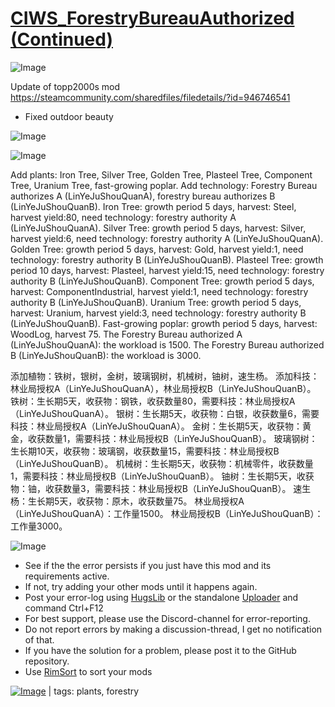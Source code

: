 # [CIWS_ForestryBureauAuthorized (Continued)](https://steamcommunity.com/sharedfiles/filedetails/?id=2610390936)

![Image](https://i.imgur.com/buuPQel.png)

Update of topp2000s mod
https://steamcommunity.com/sharedfiles/filedetails/?id=946746541

- Fixed outdoor beauty

![Image](https://i.imgur.com/pufA0kM.png)
	
![Image](https://i.imgur.com/Z4GOv8H.png)

Add plants: Iron Tree, Silver Tree, Golden Tree, Plasteel Tree, Component Tree, Uranium Tree, fast-growing poplar.
Add technology: Forestry Bureau authorizes A (LinYeJuShouQuanA), forestry bureau authorizes B (LinYeJuShouQuanB).
Iron Tree: growth period 5 days, harvest: Steel, harvest yield:80, need technology: forestry authority A (LinYeJuShouQuanA).
Silver Tree: growth period 5 days, harvest: Silver, harvest yield:6, need technology: forestry authority A (LinYeJuShouQuanA).
Golden Tree: growth period 5 days, harvest: Gold, harvest yield:1, need technology: forestry authority B (LinYeJuShouQuanB).
Plasteel Tree: growth period 10 days, harvest: Plasteel, harvest yield:15, need technology: forestry authority B (LinYeJuShouQuanB).
Component Tree: growth period 5 days, harvest: ComponentIndustrial, harvest yield:1, need technology: forestry authority B (LinYeJuShouQuanB).
Uranium Tree: growth period 5 days, harvest: Uranium, harvest yield:3, need technology: forestry authority B (LinYeJuShouQuanB).
Fast-growing poplar: growth period 5 days, harvest: WoodLog, harvest 75.
The Forestry Bureau authorized A (LinYeJuShouQuanA): the workload is 1500.
The Forestry Bureau authorized B (LinYeJuShouQuanB): the workload is 3000.

添加植物：铁树，银树，金树，玻璃钢树，机械树，铀树，速生杨。
添加科技：林业局授权A（LinYeJuShouQuanA），林业局授权B（LinYeJuShouQuanB）。
铁树：生长期5天，收获物：钢铁，收获数量80，需要科技：林业局授权A（LinYeJuShouQuanA）。
银树：生长期5天，收获物：白银，收获数量6，需要科技：林业局授权A（LinYeJuShouQuanA）。
金树：生长期5天，收获物：黄金，收获数量1，需要科技：林业局授权B（LinYeJuShouQuanB）。
玻璃钢树：生长期10天，收获物：玻璃钢，收获数量15，需要科技：林业局授权B（LinYeJuShouQuanB）。
机械树：生长期5天，收获物：机械零件，收获数量1，需要科技：林业局授权B（LinYeJuShouQuanB）。
铀树：生长期5天，收获物：铀，收获数量3，需要科技：林业局授权B（LinYeJuShouQuanB）。
速生杨：生长期5天，收获物：原木，收获数量75。
林业局授权A（LinYeJuShouQuanA）：工作量1500。
林业局授权B（LinYeJuShouQuanB）：工作量3000。

![Image](https://i.imgur.com/PwoNOj4.png)



-  See if the the error persists if you just have this mod and its requirements active.
-  If not, try adding your other mods until it happens again.
-  Post your error-log using [HugsLib](https://steamcommunity.com/workshop/filedetails/?id=818773962) or the standalone [Uploader](https://steamcommunity.com/sharedfiles/filedetails/?id=2873415404) and command Ctrl+F12
-  For best support, please use the Discord-channel for error-reporting.
-  Do not report errors by making a discussion-thread, I get no notification of that.
-  If you have the solution for a problem, please post it to the GitHub repository.
-  Use [RimSort](https://github.com/RimSort/RimSort/releases/latest) to sort your mods

 

[![Image](https://img.shields.io/github/v/release/emipa606/CIWSForestryBureauAuthorized?label=latest%20version&style=plastic&color=9f1111&labelColor=black)](https://steamcommunity.com/sharedfiles/filedetails/changelog/2610390936) | tags:  plants, forestry
